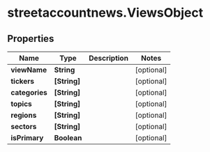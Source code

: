 # streetaccountnews.ViewsObject

## Properties

Name | Type | Description | Notes
------------ | ------------- | ------------- | -------------
**viewName** | **String** |  | [optional] 
**tickers** | **[String]** |  | [optional] 
**categories** | **[String]** |  | [optional] 
**topics** | **[String]** |  | [optional] 
**regions** | **[String]** |  | [optional] 
**sectors** | **[String]** |  | [optional] 
**isPrimary** | **Boolean** |  | [optional] 


